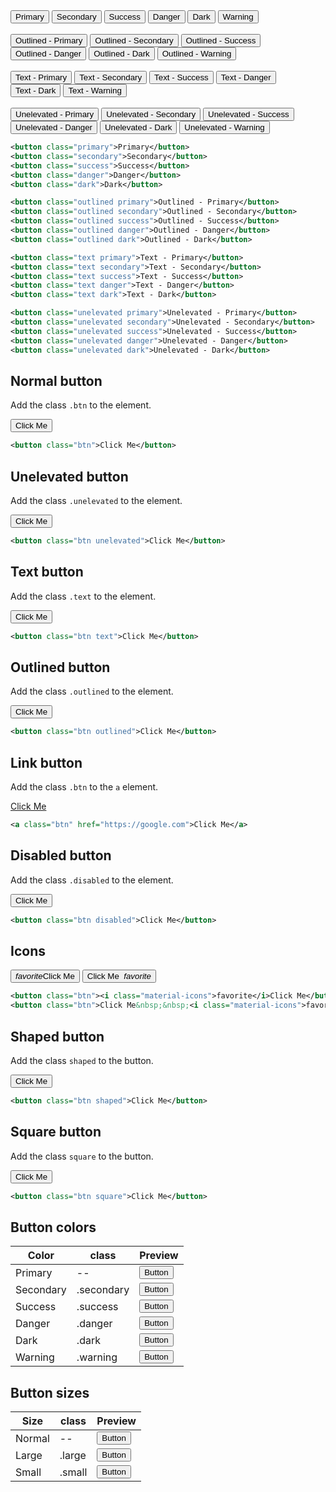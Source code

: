 <div class="p-4 m-1 background-light-grey">
	<button class="demobtn primary">Primary</button>
	<button class="demobtn secondary">Secondary</button>
	<button class="demobtn success">Success</button>
	<button class="demobtn danger">Danger</button>
	<button class="demobtn dark">Dark</button>
	<button class="demobtn warning">Warning</button>
	<br><br>
	<button class="demobtn outlined primary">Outlined - Primary</button>
	<button class="demobtn outlined secondary">Outlined - Secondary</button>
	<button class="demobtn outlined success">Outlined - Success</button>
	<button class="demobtn outlined danger">Outlined - Danger</button>
	<button class="demobtn outlined dark">Outlined - Dark</button>
	<button class="demobtn outlined warning">Outlined - Warning</button>
	<br><br>
	<button class="demobtn text primary">Text - Primary</button>
	<button class="demobtn text secondary">Text - Secondary</button>
	<button class="demobtn text success">Text - Success</button>
	<button class="demobtn text danger">Text - Danger</button>
	<button class="demobtn text dark">Text - Dark</button>
	<button class="demobtn text warning">Text - Warning</button>
	<br><br>
	<button class="demobtn unelevated primary">Unelevated - Primary</button>
	<button class="demobtn unelevated secondary">Unelevated - Secondary</button>
	<button class="demobtn unelevated success">Unelevated - Success</button>
	<button class="demobtn unelevated danger">Unelevated - Danger</button>
	<button class="demobtn unelevated dark">Unelevated - Dark</button>
	<button class="demobtn unelevated warning">Unelevated - Warning</button>
</div>

```xml
<button class="primary">Primary</button>
<button class="secondary">Secondary</button>
<button class="success">Success</button>
<button class="danger">Danger</button>
<button class="dark">Dark</button>

<button class="outlined primary">Outlined - Primary</button>
<button class="outlined secondary">Outlined - Secondary</button>
<button class="outlined success">Outlined - Success</button>
<button class="outlined danger">Outlined - Danger</button>
<button class="outlined dark">Outlined - Dark</button>

<button class="text primary">Text - Primary</button>
<button class="text secondary">Text - Secondary</button>
<button class="text success">Text - Success</button>
<button class="text danger">Text - Danger</button>
<button class="text dark">Text - Dark</button>

<button class="unelevated primary">Unelevated - Primary</button>
<button class="unelevated secondary">Unelevated - Secondary</button>
<button class="unelevated success">Unelevated - Success</button>
<button class="unelevated danger">Unelevated - Danger</button>
<button class="unelevated dark">Unelevated - Dark</button>
```

## Normal button
Add the class `.btn` to the element.
<div class="p-4 m-1 background-light-grey">
	<button class="btn">Click Me</button>
</div>

```xml
<button class="btn">Click Me</button>
```

## Unelevated button
Add the class `.unelevated` to the element.
<div class="p-4 m-1 background-light-grey">
	<button class="btn unelevated">Click Me</button>
</div>

```xml
<button class="btn unelevated">Click Me</button>
```

## Text button
Add the class `.text` to the element.
<div class="p-4 m-1 background-light-grey">
	<button class="btn text">Click Me</button>
</div>

```xml
<button class="btn text">Click Me</button>
```

## Outlined button
Add the class `.outlined` to the element.
<div class="p-4 m-1 background-light-grey">
	<button class="btn outlined">Click Me</button>
</div>

```xml
<button class="btn outlined">Click Me</button>
```

## Link button
Add the class `.btn` to the `a` element.
<div class="p-4 m-1 background-light-grey">
	<a class="btn" href="https://google.com" onclick="return false;">Click Me</a>
</div>

```xml
<a class="btn" href="https://google.com">Click Me</a>
```

## Disabled button
Add the class `.disabled` to the element.
<div class="p-4 m-1 background-light-grey">
	<button class="btn disabled">Click Me</button>
</div>

```xml
<button class="btn disabled">Click Me</button>
```

## Icons
<div class="p-4 m-1 background-light-grey">
	<button class="btn"><i class="material-icons">favorite</i>Click Me</button>
	<button class="btn">Click Me&nbsp;&nbsp;<i class="material-icons">favorite</i></button>
</div>

```xml
<button class="btn"><i class="material-icons">favorite</i>Click Me</button>
<button class="btn">Click Me&nbsp;&nbsp;<i class="material-icons">favorite</i></button>
```

## Shaped button
Add the class `shaped` to the button.
<div class="p-4 m-1 background-light-grey">
	<button class="btn shaped">Click Me</button>
</div>

```xml
<button class="btn shaped">Click Me</button>
```

## Square button
Add the class `square` to the button.
<div class="p-4 m-1 background-light-grey">
	<button class="btn square">Click Me</button>
</div>

```xml
<button class="btn square">Click Me</button>
```

## Button colors

<div class="table-container">
<table>
	<thead>
	<tr>
	<th>Color</th>
	<th>class</th>
	<th>Preview</th>
</tr>
</thead>
<tbody>
	<tr>
		<td>Primary</td>
		<td>--</td>
		<td><button>Button</button>  </td>
	</tr>
	<tr>
		<td>Secondary</td>
		<td>.secondary</td>
		<td><button class="secondary">Button</button></td>
	</tr>
	<tr>
		<td>Success</td>
		<td>.success</td>
		<td><button class="success">Button</button></td>
	</tr>
	<tr>
		<td>Danger</td>
		<td>.danger</td>
		<td><button class="danger">Button</button></td>
	</tr>
	<tr>
		<td>Dark</td>
		<td>.dark</td>
		<td><button class="dark">Button</button></td>
	</tr>
	<tr>
		<td>Warning</td>
		<td>.warning</td>
		<td><button class="warning">Button</button></td>
	</tr>
</tbody>
</table>
</div>


## Button sizes

<div class="table-container">
<table>
	<thead>
	<tr>
	<th>Size</th>
	<th>class</th>
	<th>Preview</th>
</tr>
</thead>
<tbody>
	<tr>
		<td>Normal</td>
		<td>--</td>
		<td><button>Button</button>  </td>
	</tr>
	<tr>
		<td>Large</td>
		<td>.large</td>
		<td><button class="large">Button</button></td>
	</tr>
	<tr>
		<td>Small</td>
		<td>.small</td>
		<td><button class="small">Button</button></td>
	</tr>
</tbody>
</table>
</div>
